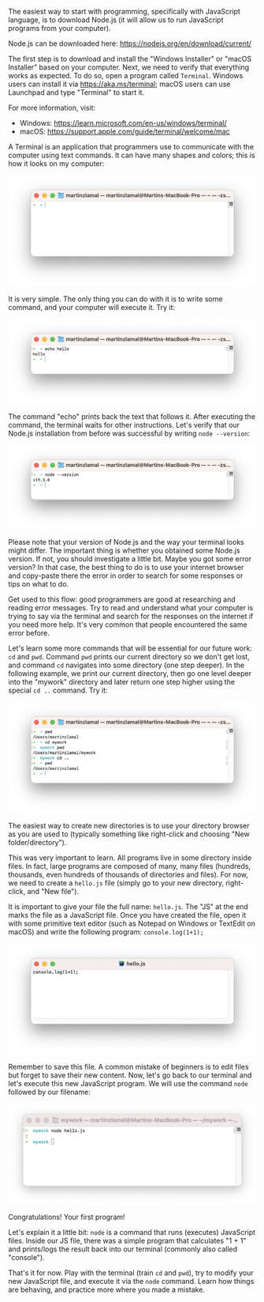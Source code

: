 The easiest way to start with programming, specifically with JavaScript language, is to download Node.js (it will allow us to run JavaScript programs from your computer).

Node.js can be downloaded here: https://nodejs.org/en/download/current/

The first step is to download and install the "Windows Installer" or "macOS Installer" based on your computer. Next, we need to verify that everything works as expected. To do so, open a program called `Terminal`. Windows users can install it via https://aka.ms/terminal; macOS users can use Launchpad and type "Terminal" to start it.

For more information, visit:

- Windows: https://learn.microsoft.com/en-us/windows/terminal/
- macOS: https://support.apple.com/guide/terminal/welcome/mac

A Terminal is an application that programmers use to communicate with the computer using text commands. It can have many shapes and colors; this is how it looks on my computer:

![empty terminal window](./assets/01-hello-world/terminal-empty.png)

It is very simple. The only thing you can do with it is to write some command, and your computer will execute it. Try it:

![terminal with echo hello](./assets/01-hello-world/terminal-hello.png)

The command "echo" prints back the text that follows it. After executing the command, the terminal waits for other instructions. Let's verify that our Node.js installation from before was successful by writing `node --version`:

![terminal with nodejs version](./assets/01-hello-world/terminal-node-version.png)

Please note that your version of Node.js and the way your terminal looks might differ. The important thing is whether you obtained some Node.js version. If not, you should investigate a little bit. Maybe you got some error version? In that case, the best thing to do is to use your internet browser and copy-paste there the error in order to search for some responses or tips on what to do.

Get used to this flow: good programmers are good at researching and reading error messages. Try to read and understand what your computer is trying to say via the terminal and search for the responses on the internet if you need more help. It's very common that people encountered the same error before.

Let's learn some more commands that will be essential for our future work: `cd` and `pwd`. Command `pwd` prints our current directory so we don't get lost, and command `cd` navigates into some directory (one step deeper). In the following example, we print our current directory, then go one level deeper into the "mywork" directory and later return one step higher using the special `cd ..` command. Try it:

![terminal commands cd pwd](./assets/01-hello-world/terminal-commands-cd-pwd.png)

The easiest way to create new directories is to use your directory browser as you are used to (typically something like right-click and choosing "New folder/directory").

This was very important to learn. All programs live in some directory inside files. In fact, large programs are composed of many, many files (hundreds, thousands, even hundreds of thousands of directories and files). For now, we need to create a `hello.js` file (simply go to your new directory, right-click, and "New file").

It is important to give your file the full name: `hello.js`. The "JS" at the end marks the file as a JavaScript file. Once you have created the file, open it with some primitive text editor (such as Notepad on Windows or TextEdit on macOS) and write the following program: `console.log(1+1);`

![hello js one plus one](./assets/01-hello-world/hello-js-one-plus-one.png)

Remember to save this file. A common mistake of beginners is to edit files but forget to save their new content. Now, let's go back to our terminal and let's execute this new JavaScript program. We will use the command `node` followed by our filename:

![node execute one plus one example](./assets/01-hello-world/node-execute-hello-js-one-plus-one.png)

Congratulations! Your first program!

Let's explain it a little bit: `node` is a command that runs (executes) JavaScript files. Inside our JS file, there was a simple program that calculates "1 + 1" and prints/logs the result back into our terminal (commonly also called "console").

That's it for now. Play with the terminal (train `cd` and `pwd`), try to modify your new JavaScript file, and execute it via the `node` command. Learn how things are behaving, and practice more where you made a mistake.
